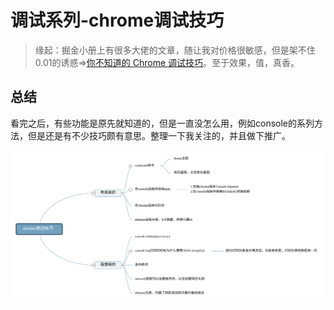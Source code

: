   # 调试系列-chrome调试技巧
  > 缘起：掘金小册上有很多大佬的文章，随让我对价格很敏感，但是架不住0.01的诱惑=>[你不知道的 Chrome 调试技巧](https://juejin.im/book/5c526902e51d4543805ef35e)。至于效果，值，真香。

  
  ## 总结
  看完之后，有些功能是原先就知道的，但是一直没怎么用，例如console的系列方法，但是还是有不少技巧颇有意思。整理一下我关注的，并且做下推广。
  
  ![思维脑图](https://github.com/hy08/Imgs/raw/master/Blog/chrome%E8%B0%83%E8%AF%95%E6%8A%80%E5%B7%A7.svg?sanitize=true)